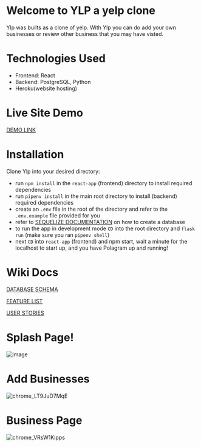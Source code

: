 # Welcome to YLP a yelp clone
Ylp was builts as a clone of yelp. With Ylp you can do add your own businesses or review other business that you may have visted.

# Technologies Used
* Frontend: React
* Backend: PostgreSQL, Python
* Heroku(website hosting)

# Live Site Demo
[DEMO LINK](https://ylp-clone.herokuapp.com/)

# Installation
Clone Ylp into your desired directory:
* run `npm install` in the `react-app` (frontend) directory to install required dependencies
* run `pipenv install` in the main root directory to install (backend) required dependencies
* create an `.env` file in the root of the directory and refer to the `.env.example` file provided for you
* refer to [SEQUELIZE DOCUMENTATION](https://sequelize.org/docs/v6/other-topics/migrations/) on how to create a database
* to run the app in development mode `CD` into the root directory and `flask run` (make sure you ran `pipenv shell`)
* next `CD` into `react-app` (frontend) and npm start, wait a minute for the localhost to start up, and you have Polagram up and running!

# Wiki Docs

[DATABASE SCHEMA](https://github.com/Christian-AC/Ylp/wiki/DB-Schema)

[FEATURE LIST](https://github.com/Christian-AC/Ylp/wiki/Features-List)

[USER STORIES](https://github.com/Christian-AC/Ylp/wiki/User-Stories)

# Splash Page!
![image](https://user-images.githubusercontent.com/92351444/184051492-2989e061-fbc6-4dc2-93ba-232192b1e6c4.jpg)

# Add Businesses
![chrome_LT9JuD7MqE](https://user-images.githubusercontent.com/92351444/184051574-64adee6b-33d8-4164-83bd-d64a8a58251c.png)

# Business Page
![chrome_VRsW1Kipps](https://user-images.githubusercontent.com/92351444/184213486-f1f4a318-88ab-4a38-bf09-94d142a4b4a5.png)
